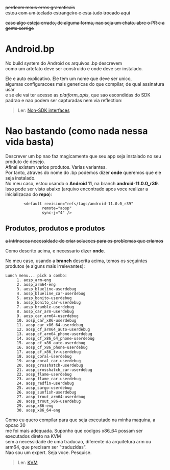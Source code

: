 ~~perdoem meus erros gramaticais~~  
~~estou com um teclado estrangeiro e esta tudo trocado aqui~~  

~~caso algo esteja errado, de alguma forma, nao seja um chato. abre o PR e a gente corrige~~

# Android.bp

No build system do Android os arquivos .bp descrevem  
como um artefato deve ser construido e onde deve ser instalado.

Ele e auto explicativo. Ele tem um nome que deve ser unico,   
algumas configuracoes mais genericas do que compilar, de qual assinatura usar  
e se ele vai ter acesso as *platform_apis*, que sao escondidas do SDK  
padrao e nao podem ser capturadas nem via reflection:

> Ler: [Non-SDK interfaces](https://developer.android.com/guide/app-compatibility/restrictions-non-sdk-interfaces)  

# Nao bastando (como nada nessa vida basta)

Descrever um bp nao faz magicamente que seu app seja instalado no seu produto de desejo.  
Afinal existem varios produtos. Varias variantes.  
Por tanto, atraves do nome do .bp podemos dizer **onde** queremos que ele seja instalado.  
No meu caso, estou usando o **Android 11**, na branch **android-11.0.0_r39**.  
Isso pode ser visto abaixo (arquivo encontrado apos voce realizar a inicializacao do **repo**):

```
        <default revision="refs/tags/android-11.0.0_r39"
                remote="aosp"
                sync-j="4" />
```

## Produtos, produtos e produtos  
~~a intrinseca necessidade de criar solucoes para os problemas que criamos~~

Como descrito acima, e necessario dizer **onde**.  

No meu caso, usando a **branch** descrita acima, temos os seguintes produtos (e alguns mais irrelevantes):  

```
Lunch menu... pick a combo:
     1. aosp_arm-eng
     2. aosp_arm64-eng
     3. aosp_blueline-userdebug
     4. aosp_blueline_car-userdebug
     5. aosp_bonito-userdebug
     6. aosp_bonito_car-userdebug
     7. aosp_bramble-userdebug
     8. aosp_car_arm-userdebug
     9. aosp_car_arm64-userdebug
     10. aosp_car_x86-userdebug
     11. aosp_car_x86_64-userdebug
     12. aosp_cf_arm64_auto-userdebug
     13. aosp_cf_arm64_phone-userdebug
     14. aosp_cf_x86_64_phone-userdebug
     15. aosp_cf_x86_auto-userdebug
     16. aosp_cf_x86_phone-userdebug
     17. aosp_cf_x86_tv-userdebug
     18. aosp_coral-userdebug
     19. aosp_coral_car-userdebug
     20. aosp_crosshatch-userdebug
     21. aosp_crosshatch_car-userdebug
     22. aosp_flame-userdebug
     23. aosp_flame_car-userdebug
     24. aosp_redfin-userdebug
     25. aosp_sargo-userdebug
     26. aosp_sunfish-userdebug
     27. aosp_trout_arm64-userdebug
     28. aosp_trout_x86-userdebug
     29. aosp_x86-eng
     30. aosp_x86_64-eng
```

Como eu quero compilar para que seja executado na minha maquina, a opcao 30  
me foi mais adequada. Suponho que codigos x86_64 possam ser executados direto na KVM  
sem a necessidade de uma traducao, diferente da arquitetura arm ou arm64, que precisam ser "traduzidas".  
Nao sou um expert. Seja voce. Pesquise.

> Ler: [KVM](https://www.linux-kvm.org/page/Main_Page)  